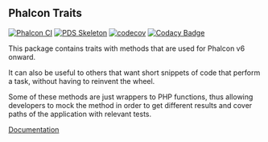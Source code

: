 ## Phalcon Traits

[![Phalcon CI](https://github.com/phalcon/traits/actions/workflows/main.yml/badge.svg?branch=1.x)](https://github.com/phalcon/traits/actions/workflows/main.yml)
[![PDS Skeleton](https://img.shields.io/badge/pds-skeleton-blue.svg?style=flat-square)](https://github.com/php-pds/skeleton)
[![codecov](https://codecov.io/gh/phalcon/traits/branch/1.x/graph/badge.svg?token=I4bgs0E168)](https://codecov.io/gh/phalcon/traits)
[![Codacy Badge](https://app.codacy.com/project/badge/Grade/049cb6c1c06342579ebffb8e78ab9dd1)](https://www.codacy.com/gh/phalcon/traits/dashboard?utm_source=github.com&amp;utm_medium=referral&amp;utm_content=phalcon/traits&amp;utm_campaign=Badge_Grade)

This package contains traits with methods that are used for Phalcon v6 onward.

It can also be useful to others that want short snippets of code that perform
a task, without having to reinvent the wheel.

Some of these methods are just wrappers to PHP functions, thus allowing developers
to mock the method in order to get different results and cover paths of the
application with relevant tests.

[Documentation](docs/general.md)
